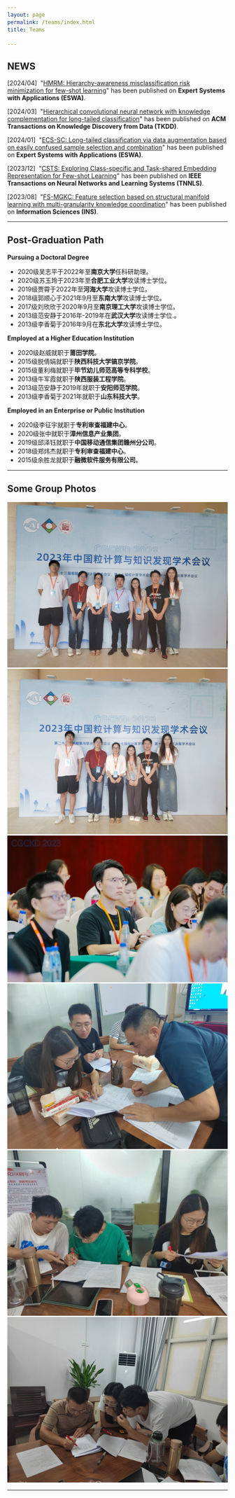 ```yaml
---
layout: page
permalink: /teams/index.html
title: Teams

---
```


## NEWS

[2024/04]&nbsp;&nbsp;"<u>HMRM: Hierarchy-awareness misclassification risk minimization for few-shot learning</u>" has been published on <b>Expert Systems with Applications (ESWA)</b>. <br />

[2024/03]&nbsp;&nbsp;"<u>Hierarchical convolutional neural network with knowledge complementation for long-tailed classification</u>" has been published on <b>ACM Transactions on Knowledge Discovery from Data (TKDD)</b>. <br />

[2024/01]&nbsp;&nbsp;"<u>ECS-SC: Long-tailed classification via data augmentation based on easily confused sample selection and combination</u>" has been published on <b>Expert Systems with Applications (ESWA)</b>. <br />

[2023/12]&nbsp;&nbsp;"<u>CSTS: Exploring Class-specific and Task-shared Embedding Representation for Few-shot Learning</u>" has been published on <b>IEEE Transactions on Neural Networks and Learning Systems (TNNLS)</b>. <br />

[2023/08]&nbsp;&nbsp;"<u>FS-MGKC: Feature selection based on structural manifold learning with multi-granularity knowledge coordination</u>" has been published on <b>Information Sciences (INS)</b>. <br />

---

## Post-Graduation Path

**Pursuing a Doctoral Degree**<br>

- 2020级吴志平于2022年至**南京大学**任科研助理。
- 2020级苏玉玲于2023年至**合肥工业大学**攻读博士学位。
- 2019级贾霄于2022年至**河海大学**攻读博士学位。
- 2018级郭顺心于2021年9月至**东南大学**攻读博士学位。
- 2017级刘欣欣于2020年9月至**南京理工大学**攻读博士学位。
- 2013级范安静于2016年-2019年在**武汉大学**攻读博士学位.。
- 2013级李香菊于2016年9月在**东北大学**攻读博士学位。<br>

**Employed at a Higher Education Institution**<br>

- 2020级赵威就职于**莆田学院**。
- 2015级脱倩娟就职于**陕西科技大学镐京学院**。
- 2015级董利梅就职于**毕节幼儿师范高等专科学校**。
- 2013级牛军霞就职于**陕西服装工程学院**。
- 2013级范安静于2019年就职于**安阳师范学院**。
- 2013级李香菊于2021年就职于**山东科技大学**。<br>

**Employed in an Enterprise or Public Institution**<br>

- 2020级李征宇就职于**专利审查福建中心**。
- 2020级张中就职于**漳州信息产业集团**。
- 2019级邱泽钰就职于**中国移动通信集团赣州分公司**。
- 2018级郑炜杰就职于**专利审查福建中心**。
- 2015级余胜龙就职于**融微软件服务有限公司**。<br>

---

## Some Group Photos

<div class="third">
<img src="/images/huiyi1.jpg">
<img src="/images/huiyi3.jpg">
<img src="/images/huiyi2.jpg">
</div>

<div class="third">
<img src="/images/bianji1.jpg">
<img src="/images/bianji2.jpg">
<img src="/images/bianji3.jpg">
</div>

---

